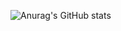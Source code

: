 ![Anurag's GitHub stats](https://github-readme-stats.vercel.app/api?username=BIGSHOTOF1997&show_icons=true&theme=radical)
